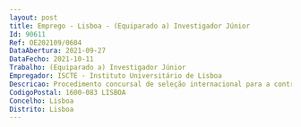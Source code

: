 ```yaml
--- 
layout: post
title: Emprego - Lisboa - (Equiparado a) Investigador Júnior
Id: 90611
Ref: OE202109/0604
DataAbertura: 2021-09-27
DataFecho: 2021-10-11
Trabalho: (Equiparado a) Investigador Júnior
Empregador: ISCTE - Instituto Universitário de Lisboa
Descricao: Procedimento concursal de seleção internacional para a contratação de 1 doutorado(a), equiparado(a) a investigador júnior, na área científica de Ciências da Computação e Informação, para o IT (Instituto de Telecomunicações) do Iscte   Instituto Universitário de Lisboa,  aberto pelo Edital n.º 1056 2021, de 24 de setembro.
CodigoPostal: 1600-083 LISBOA
Concelho: Lisboa
Distrito: Lisboa
--- 
```


